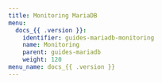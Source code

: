 ```yaml
---
title: Monitoring MariaDB
menu:
  docs_{{ .version }}:
    identifier: guides-mariadb-monitoring
    name: Monitoring
    parent: guides-mariadb
    weight: 120
menu_name: docs_{{ .version }}
---
```

